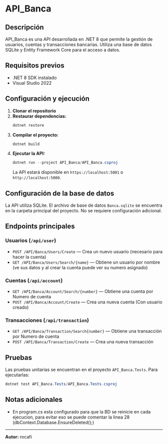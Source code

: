 # API_Banca

## Descripción
API_Banca es una API desarrollada en .NET 8 que permite la gestión de usuarios, cuentas y transacciones bancarias. Utiliza una base de datos SQLite y Entity Framework Core para el acceso a datos.

## Requisitos previos
- .NET 8 SDK instalado
- Visual Studio 2022

## Configuración y ejecución
1. **Clonar el repositorio**
2. **Restaurar dependencias:**
	```powershell
	dotnet restore
	```
3. **Compilar el proyecto:**
	```powershell
	dotnet build
	```
4. **Ejecutar la API:**
	```powershell
	dotnet run --project API_Banca/API_Banca.csproj
	```
	La API estará disponible en `https://localhost:5001` o `http://localhost:5000`.

## Configuración de la base de datos
La API utiliza SQLite. El archivo de base de datos `Banca.sqlite` se encuentra en la carpeta principal del proyecto. No se requiere configuración adicional.

## Endpoints principales

### Usuarios (`/api/user`)
- `POST /API/Banca/Users/Create` — Crea un nuevo usuario (necesario para hacer la cuenta)
- `GET /API/Banca/Users/Search/{name}` — Obtiene un usuario por nombre (ve sus datos y al crear la cuenta puede ver su numero asignado)

### Cuentas (`/api/account`)
- `GET /API/Banca/Account/Search/{number}` — Obtiene una cuenta por Numero de cuenta
- `POST /API/Banca/Account/Create` — Crea una nueva cuenta (Con usuario creado)

### Transacciones (`/api/transaction`)
- `GET /API/Banca/Transaction/Search{number}` — Obtiene una transacción por Numero de cuenta
- `POST /API/Banca/Transaction/Create` — Crea una nueva transacción

## Pruebas
Las pruebas unitarias se encuentran en el proyecto `API_Banca.Tests`. Para ejecutarlas:
```powershell
dotnet test API_Banca.Tests/API_Banca.Tests.csproj
```

## Notas adicionales
- En program.cs esta configurado para que la BD se reinicie en cada ejecucion, para evitar eso se puede comentar la linea 28 (dbContext.Database.EnsureDeleted();)

---

**Autor:** rocafi
